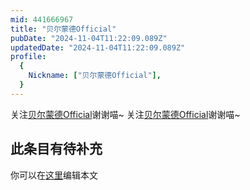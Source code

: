 ```yaml
---
mid: 441666967
title: "贝尔蒙德Official"
pubDate: "2024-11-04T11:22:09.089Z"
updatedDate: "2024-11-04T11:22:09.089Z"
profile:
  {
    Nickname: ["贝尔蒙德Official"],
  }
---
```


关注[贝尔蒙德Official](https://space.bilibili.com/441666967)谢谢喵~ 关注[贝尔蒙德Official](https://space.bilibili.com/441666967)谢谢喵~

## 此条目有待补充
你可以在[这里](https://github.com/Yuhanawa/VTuber.ICU-Content/edit/master/v/贝尔蒙德Official/index.md)编辑本文
